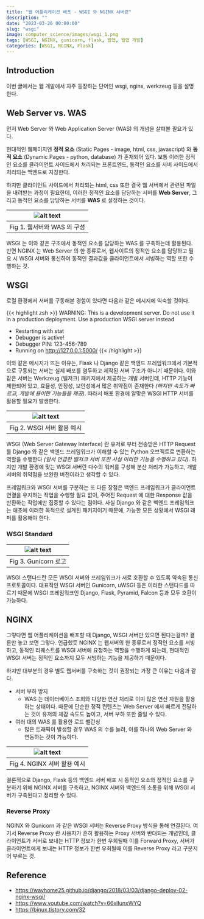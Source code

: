 ```yaml
---
title: "웹 어플리케이션 배포 - WSGI 와 NGINX 서버란"
description: ""
date: "2023-03-26 00:00:00"
slug: "wsgi"
image: computer_science/images/wsgi_1.png
tags: [WSGI, NGINX, gunicorn, flask, 웹앱, 웹앱 개발]
categories: [WSGI, NGINX, Flask]
---
```

## Introduction

이번 글에서는 웹 개발에서 자주 등장하는 단어인 wsgi, nginx, werkzeug 등을 설명한다.

## Web Server vs. WAS

먼저 Web Server 와 Web Application Server (WAS) 의 개념을 살펴볼 필요가 있다. 

현대적인 웹페이지엔 **정적 요소** (Static Pages - image, html, css, javascript) 와 **동적 요소** (Dynamic Pages - python, database) 가 혼재되어 있다. 보통 이러한 정적인 요소를 클라이언트 사이드에서 처리되는 프론트엔드, 동적인 요소를 서버 사이드에서 처리되는 백엔드로 지칭한다.

하지만 클라이언트 사이드에서 처리되는 html, css 또한 결국 웹 서버에서 관련된 파일을 내려받는 과정이 필요한데, 이러한 정적인 요소를 담당하는 서버를 **Web Server**, 그리고 동적인 요소를 담당하는 서버를 **WAS** 로 설정하는 것이다.

| ![alt text](computer_science/images/wsgi_6.png) |
|:--:|
| Fig 1. 웹서버와 WAS 의 구성 |

WSGI 는 이와 같은 구조에서 동적인 요소를 담당하는 WAS 를 구축하는데 활용된다. 반면 NGINX 는 Web Server 의 한 종류로서, 웹사이트의 정적인 요소를 담당하고 필요 시 WSGI 서버와 통신하여 동적인 결과값을 클라이언트에서 서빙하는 역할 또한 수행하는 것.

## WSGI

로컬 환경에서 서버를 구동해본 경험이 있다면 다음과 같은 메시지에 익숙할 것이다. 

{{< highlight zsh >}}
WARNING: This is a development server. Do not use it in a production deployment.
Use a production WSGI server instead

* Restarting with stat
* Debugger is active!
* Debugger PIN: 123-456-789
* Running on http://127.0.0.1:5000/
{{< /highlight >}}

이와 같은 메시지가 뜨는 이유는, Flask 나 Django 같은 백엔드 프레임워크에서 기본적으로 구동되는 서버는 실제 배포를 염두하고 제작된 서버 구조가 아니기 때문이다. 이와 같은 서버는 Werkzeug (벨저크) 패키지에서 제공하는 개발 서버인데, HTTP 기능이 제한되어 있고, 효율성, 안정성, 보안성에서 많은 취약점이 존재한다 *(하지만 속도가 빠르고, 개발에 용이한 기능들을 제공)*. 따라서 배포 환경에 알맞은 WSGI HTTP 서버를 활용할 필요가 발생한다.

| ![alt text](computer_science/images/wsgi_5.png) |
|:--:|
| Fig 2. WSGI 서버 활용 예시 |

WSGI (Web Server Gateway Interface) 란 유저로 부터 전송받은 HTTP Request 를 Django 와 같은 백엔드 프레임워크가 이해할 수 있는 Python 오브젝트로 변환하는 역할을 수행한다 *(앞서 언급한 벨저크 서버 또한 사실 이러한 기능을 수행하고 있다)*. 하지만 개발 환경에 맞는 WSGI 서버란 다수의 워커를 구성해 분산 처리가 가능하고, 개발 서버의 취약점을 보완한 버전이라고 생각할 수 있다.

프레임워크와 WSGI 서버를 구분하는 또 다른 장점은 백엔드 프레임워크가 클라이언트 연결을 유지하는 작업을 수행할 필요 없이, 주어진 Request 에 대한 Response 값을 반환하는 작업에만 집중할 수 있다는 점이다. 사실 Django 와 같은 백엔드 프레임워크는 애초에 이러한 목적으로 설계된 패키지이기 때문에, 가능한 모든 상황에서 WSGI 래퍼를 활용해야 한다.

### WSGI Standard

| ![alt text](computer_science/images/wsgi_4.jpeg) |
|:--:|
| Fig 3. Gunicorn 로고 |

WSGI 스탠다드란 모든 WSGI 서버와 프레임워크가 서로 호환할 수 있도록 약속된 통신 프로토콜이다. 대표적인 WSGI 서버인 Gunicorn, uWSGI 등은 이러한 스탠다드를 따르기 때문에 WSGI 프레임워크인 Django, Flask, Pyramid, Falcon 등과 모두 호환이 가능하다.

## NGINX

그렇다면 웹 어플리케이션을 배포할 때 Django, WSGI 서버만 있으면 된다는걸까? 결론만 놓고 보면 그렇다. 언급했듯 NGINX 는 웹서버의 한 종류로서 정적인 요소를 서빙하고, 동적인 리퀘스트를 WSGI 서버에 요청하는 역할을 수행하게 되는데, 현대적인 WSGI 서버는 정적인 요소까지 모두 서빙하는 기능을 제공하기 때문이다. 

하지만 대부분의 경우 별도 웹서버를 구축하는 것이 권장되는 가장 큰 이유는 다음과 같다.

- 서버 부하 방지
    - WAS 는 데이터베이스 조회와 다양한 연산 처리로 이미 많은 연산 자원을 활용하는 상태이다. 때문에 단순한 정적 컨텐츠는 Web Server 에서 빠르게 전달하는 것이 유저의 체감 속도도 높이고, 서버 부하 또한 줄일 수 있다.
- 여러 대의 WAS 를 활용한 로드 밸런싱
    - 많은 트래픽이 발생할 경우 WAS 의 수를 늘려, 이를 하나의 Web Server 와 연동하는 것이 가능하다. 

| ![alt text](computer_science/images/wsgi_3.png) |
|:--:|
| Fig 4. NGINX 서버 활용 예시 |

결론적으로 Django, Flask 등의 백엔드 서버 배포 시 동적인 요소와 정적인 요소를 구분하기 위해 NGINX 서버를 구축하고, NGINX 서버와 백엔드의 소통을 위해 WSGI 서버가 구축된다고 정리할 수 있다.

### Reverse Proxy

NGINX 와 Gunicorn 과 같은 WSGI 서버는 Reverse Proxy 방식을 통해 연결된다. 여기서 Reverse Proxy 란 사용자가 흔히 활용하는 Proxy 서버와 반대되는 개념인데, 클라이언트가 서버로 보내는 HTTP 정보가 한번 우회될때 이를 Forward Proxy, 서버가 클라이언트에게 보내는 HTTP 정보가 한번 우회될때 이를 Reverse Proxy 라고 구분지어 부르는 것. 

## Reference

- https://wayhome25.github.io/django/2018/03/03/django-deploy-02-nginx-wsgi/
- https://www.youtube.com/watch?v=66xlIunxWYQ
- https://binux.tistory.com/32